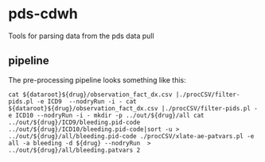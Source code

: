 # pds-cdwh
Tools for parsing data from the pds data pull

## pipeline
The pre-processing pipeline looks something like this:

`cat ${dataroot}${drug}/observation_fact_dx.csv |./procCSV/filter-pids.pl -e ICD9  --nodryRun -i -
cat ${dataroot}${drug}/observation_fact_dx.csv |./procCSV/filter-pids.pl -e ICD10 --nodryRun -i -
mkdir -p ../out/${drug}/all
cat ../out/${drug}/ICD9/bleeding.pid-code ../out/${drug}/ICD10/bleeding.pid-code|sort -u > ../out/${drug}/all/bleeding.pid-code
./procCSV/xlate-ae-patvars.pl -e all -a bleeding -d ${drug} --nodryRun  > ../out/${drug}/all/bleeding.patvars 2`
